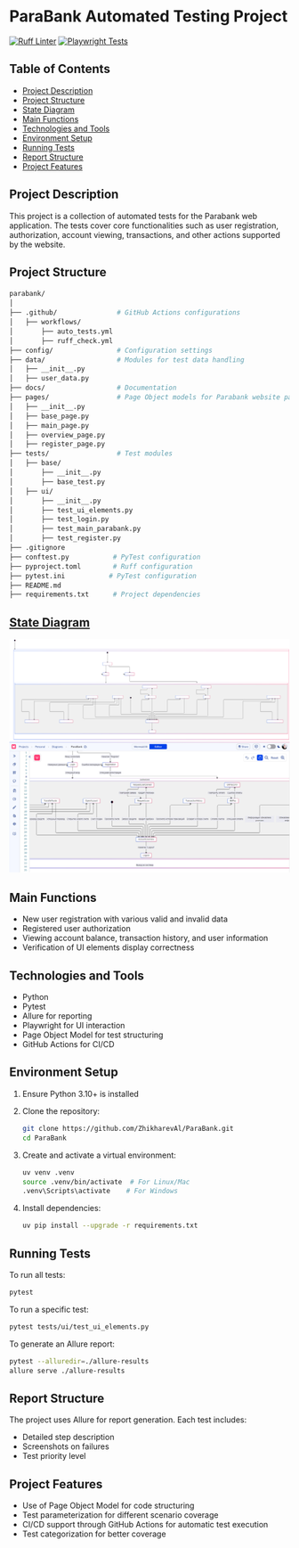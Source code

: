 # ParaBank Automated Testing Project

[![Ruff Linter](https://github.com/ZhikharevAl/ParaBank/actions/workflows/ruff_check.yml/badge.svg)](https://github.com/ZhikharevAl/ParaBank/actions/workflows/ruff_check.yml)
[![Playwright Tests](https://github.com/ZhikharevAl/ParaBank/actions/workflows/auto_tests.yml/badge.svg)](https://github.com/ZhikharevAl/ParaBank/actions/workflows/auto_tests.yml)

## Table of Contents

- [Project Description](#project-description)
- [Project Structure](#project-structure)
- [State Diagram](#state-diagram)
- [Main Functions](#main-functions)
- [Technologies and Tools](#technologies-and-tools)
- [Environment Setup](#environment-setup)
- [Running Tests](#running-tests)
- [Report Structure](#report-structure)
- [Project Features](#project-features)

## Project Description

This project is a collection of automated tests for the Parabank web application. The tests cover core functionalities such as user registration, authorization, account viewing, transactions, and other actions supported by the website.

## Project Structure

```bash
parabank/
│
├── .github/               # GitHub Actions configurations
│   ├── workflows/
│       ├── auto_tests.yml
│       ├── ruff_check.yml
├── config/                # Configuration settings
├── data/                  # Modules for test data handling
│   ├── __init__.py
│   ├── user_data.py
├── docs/                  # Documentation
├── pages/                 # Page Object models for Parabank website pages
│   ├── __init__.py
│   ├── base_page.py
│   ├── main_page.py
│   ├── overview_page.py
│   ├── register_page.py
├── tests/                 # Test modules
│   ├── base/
│       ├── __init__.py
│       ├── base_test.py
│   ├── ui/
│       ├── __init__.py
│       ├── test_ui_elements.py
│       ├── test_login.py
│       ├── test_main_parabank.py
│       ├── test_register.py
├── .gitignore
├── conftest.py           # PyTest configuration
├── pyproject.toml        # Ruff configuration
├── pytest.ini           # PyTest configuration
├── README.md
├── requirements.txt      # Project dependencies
```

## [State Diagram](./attachment/Untitled%20diagram-2024-10-19-004955.svg)

![Full diagram](./attachment/Untitled%20diagram-2024-10-19-004955.svg)
![State diagram](./attachment/2024-10-19_05-02-30.png)

## Main Functions

- New user registration with various valid and invalid data
- Registered user authorization
- Viewing account balance, transaction history, and user information
- Verification of UI elements display correctness

## Technologies and Tools

- Python
- Pytest
- Allure for reporting
- Playwright for UI interaction
- Page Object Model for test structuring
- GitHub Actions for CI/CD

## Environment Setup

1. Ensure Python 3.10+ is installed
2. Clone the repository:

   ```bash
   git clone https://github.com/ZhikharevAl/ParaBank.git
   cd ParaBank
   ```

3. Create and activate a virtual environment:

   ```bash
   uv venv .venv
   source .venv/bin/activate  # For Linux/Mac
   .venv\Scripts\activate    # For Windows
   ```

4. Install dependencies:

   ```bash
   uv pip install --upgrade -r requirements.txt
   ```

## Running Tests

To run all tests:

```bash
pytest
```

To run a specific test:

```bash
pytest tests/ui/test_ui_elements.py
```

To generate an Allure report:

```bash
pytest --alluredir=./allure-results
allure serve ./allure-results
```

## Report Structure

The project uses Allure for report generation. Each test includes:

- Detailed step description
- Screenshots on failures
- Test priority level

## Project Features

- Use of Page Object Model for code structuring
- Test parameterization for different scenario coverage
- CI/CD support through GitHub Actions for automatic test execution
- Test categorization for better coverage

